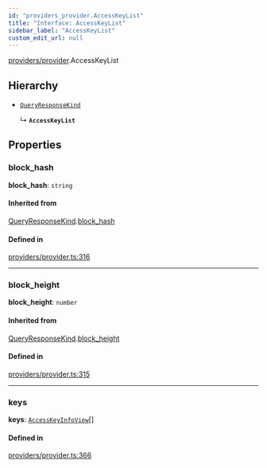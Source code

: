 ```yaml
---
id: "providers_provider.AccessKeyList"
title: "Interface: AccessKeyList"
sidebar_label: "AccessKeyList"
custom_edit_url: null
---
```


[providers/provider](../modules/providers_provider.md).AccessKeyList

## Hierarchy

- [`QueryResponseKind`](providers_provider.QueryResponseKind.md)

  ↳ **`AccessKeyList`**

## Properties

### block\_hash

 **block\_hash**: `string`

#### Inherited from

[QueryResponseKind](providers_provider.QueryResponseKind.md).[block_hash](providers_provider.QueryResponseKind.md#block_hash)

#### Defined in

[providers/provider.ts:316](https://github.com/maxhr/near--near-api-js/blob/d8efa7d5/packages/near-api-js/src/providers/provider.ts#L316)

___

### block\_height

 **block\_height**: `number`

#### Inherited from

[QueryResponseKind](providers_provider.QueryResponseKind.md).[block_height](providers_provider.QueryResponseKind.md#block_height)

#### Defined in

[providers/provider.ts:315](https://github.com/maxhr/near--near-api-js/blob/d8efa7d5/packages/near-api-js/src/providers/provider.ts#L315)

___

### keys

 **keys**: [`AccessKeyInfoView`](providers_provider.AccessKeyInfoView.md)[]

#### Defined in

[providers/provider.ts:366](https://github.com/maxhr/near--near-api-js/blob/d8efa7d5/packages/near-api-js/src/providers/provider.ts#L366)

